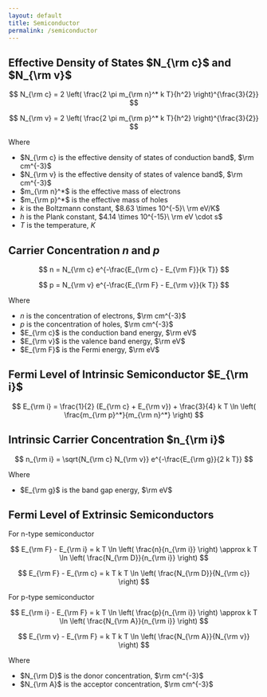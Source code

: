 ```yaml
---
layout: default
title: Semiconductor
permalink: /semiconductor
---
```


## Effective Density of States $N_{\rm c}$ and $N_{\rm v}$

$$
N_{\rm c} = 2 \left( \frac{2 \pi m_{\rm n}^* k T}{h^2} \right)^{\frac{3}{2}}
$$

$$
N_{\rm v} = 2 \left( \frac{2 \pi m_{\rm p}^* k T}{h^2} \right)^{\frac{3}{2}}
$$

Where
- $N_{\rm c} is the effective density of states of conduction band$, $\rm cm^{-3}$
- $N_{\rm v} is the effective density of states of valence band$, $\rm cm^{-3}$
- $m_{\rm n}^*$ is the effective mass of electrons
- $m_{\rm p}^*$ is the effective mass of holes
- $k$ is the Boltzmann constant, $8.63 \times 10^{-5}\ \rm eV/K$
- $h$ is the Plank constant, $4.14 \times 10^{-15}\ \rm eV \cdot s$
- $T$ is the temperature, $K$

## Carrier Concentration $n$ and $p$

$$
n = N_{\rm c} e^{-\frac{E_{\rm c} - E_{\rm F}}{k T}}
$$

$$
p = N_{\rm v} e^{-\frac{E_{\rm F} - E_{\rm v}}{k T}}
$$

Where
- $n$ is the concentration of electrons, $\rm cm^{-3}$
- $p$ is the concentration of holes, $\rm cm^{-3}$
- $E_{\rm c}$ is the conduction band energy, $\rm eV$
- $E_{\rm v}$ is the valence band energy, $\rm eV$
- $E_{\rm F}$ is the Fermi energy, $\rm eV$

## Fermi Level of Intrinsic Semiconductor $E_{\rm i}$

$$
E_{\rm i} = \frac{1}{2} (E_{\rm c} + E_{\rm v}) + \frac{3}{4} k T \ln \left( \frac{m_{\rm p}^*}{m_{\rm n}^*} \right)
$$

## Intrinsic Carrier Concentration $n_{\rm i}$

$$
n_{\rm i} = \sqrt{N_{\rm c} N_{\rm v}} e^{-\frac{E_{\rm g}}{2 k T}}
$$

Where
- $E_{\rm g}$ is the band gap energy, $\rm eV$

## Fermi Level of Extrinsic Semiconductors

For n-type semiconductor

$$
E_{\rm F} - E_{\rm i} = k T \ln \left( \frac{n}{n_{\rm i}} \right) \approx k T \ln \left( \frac{N_{\rm D}}{n_{\rm i}} \right)
$$

$$
E_{\rm F} - E_{\rm c} = k T k T \ln \left( \frac{N_{\rm D}}{N_{\rm c}} \right)
$$

For p-type semiconductor

$$
E_{\rm i} - E_{\rm F} = k T \ln \left( \frac{p}{n_{\rm i}} \right) \approx k T \ln \left( \frac{N_{\rm A}}{n_{\rm i}} \right)
$$

$$
E_{\rm v} - E_{\rm F} = k T k T \ln \left( \frac{N_{\rm A}}{N_{\rm v}} \right)
$$

Where
- $N_{\rm D}$ is the donor concentration, $\rm cm^{-3}$
- $N_{\rm A}$ is the acceptor concentration, $\rm cm^{-3}$
